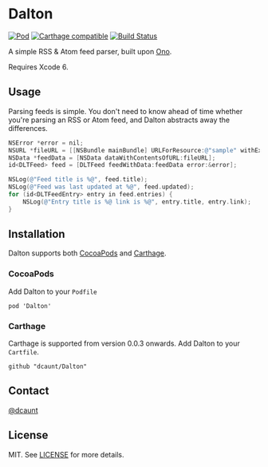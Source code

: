 Dalton
======

[![Pod](https://img.shields.io/cocoapods/v/Dalton.svg)](http://cocoapods.org/pods/Dalton)   [![Carthage compatible](https://img.shields.io/badge/Carthage-compatible-4BC51D.svg?style=flat)](https://github.com/Carthage/Carthage) [![Build Status](https://img.shields.io/travis/dcaunt/Dalton.svg)](https://travis-ci.org/dcaunt/Dalton)

A simple RSS & Atom feed parser, built upon [Ono](https://github.com/mattt/Ono).

Requires Xcode 6.

## Usage

Parsing feeds is simple. You don't need to know ahead of time whether you're parsing an RSS or Atom feed, and Dalton abstracts away the differences.

```objective-c
NSError *error = nil;
NSURL *fileURL = [[NSBundle mainBundle] URLForResource:@"sample" withExtension:@"xml"];
NSData *feedData = [NSData dataWithContentsOfURL:fileURL];
id<DLTFeed> feed = [DLTFeed feedWithData:feedData error:&error];

NSLog(@"Feed title is %@", feed.title);
NSLog(@"Feed was last updated at %@", feed.updated);
for (id<DLTFeedEntry> entry in feed.entries) {
    NSLog(@"Entry title is %@ link is %@", entry.title, entry.link);
}
```

## Installation

Dalton supports both [CocoaPods](https://cocoapods.org/) and [Carthage](https://github.com/Carthage/Carthage).

### CocoaPods

Add Dalton to your `Podfile`
```
pod 'Dalton'
```

### Carthage

Carthage is supported from version 0.0.3 onwards. Add Dalton to your `Cartfile`.
```
github "dcaunt/Dalton"
```

## Contact 

[@dcaunt](https://twitter.com/dcaunt)

## License

MIT. See [LICENSE](https://github.com/dcaunt/Dalton/blob/master/LICENSE) for more details.
